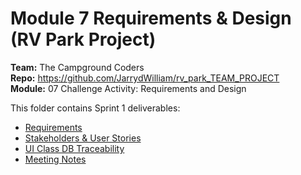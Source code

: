 # Module 7  Requirements & Design (RV Park Project)
**Team:** The Campground Coders  
**Repo:** https://github.com/JarrydWilliam/rv_park_TEAM_PROJECT  
**Module:** 07 Challenge Activity: Requirements and Design

This folder contains Sprint 1 deliverables:
- [Requirements](requirements.md)
- [Stakeholders & User Stories](stakeholders.md)
- [UI  Class  DB Traceability](ui_traceability.md)
- [Meeting Notes](meeting_notes.md)
